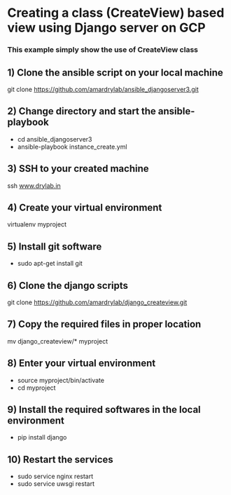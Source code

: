 # Creating a class (CreateView) based view  using Django server on GCP

### This example simply show the use of CreateView class

## 1) Clone the ansible script on your local machine

git clone https://github.com/amardrylab/ansible_djangoserver3.git

## 2) Change directory and start the ansible-playbook

- cd ansible_djangoserver3
- ansible-playbook instance_create.yml

## 3) SSH to your created machine

ssh www.drylab.in

## 4) Create your virtual environment

virtualenv myproject

## 5) Install git software

- sudo apt-get install git

## 6) Clone the django scripts

 git clone https://github.com/amardrylab/django_createview.git


## 7) Copy the required files in proper location

mv django_createview/*  myproject

## 8) Enter your virtual environment

- source myproject/bin/activate
- cd myproject

## 9) Install the required softwares in the local environment

- pip install django

## 10) Restart the services

- sudo service nginx restart
- sudo service uwsgi restart
